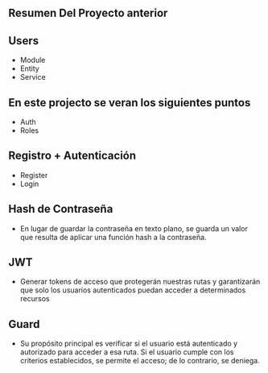 
## Resumen Del Proyecto anterior

## Users
- Module
- Entity
- Service

## En este projecto se veran los siguientes puntos 

- Auth
- Roles

## Registro + Autenticación
- Register
- Login

## Hash de Contraseña
- En lugar de guardar la contraseña en texto plano, se guarda un valor que resulta de aplicar una función hash a la contraseña.
## JWT
- Generar tokens de acceso que protegerán nuestras rutas y garantizarán que solo los usuarios autenticados puedan acceder a determinados recursos
## Guard
- Su propósito principal es verificar si el usuario está autenticado y autorizado para acceder a esa ruta. Si el usuario cumple con los criterios establecidos, se permite el acceso; de lo contrario, se deniega.
